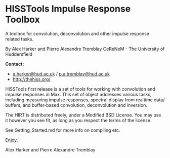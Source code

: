 HISSTools Impulse Response Toolbox
==================================

A toolbox for convolution, deconvolution and other impulse response related tasks.

By Alex Harker and Pierre Alexandre Tremblay
CeReNeM - The University of Huddersfield

**Contact:**

* a.harker@hud.ac.uk / p.a.tremblay@hud.ac.uk
* http://thehiss.org/

HISSTools first release is a set of tools for working with convolution and impulse responses in Max. This set of object addresses various tasks, including measuring impulse responses, spectral display from realtime data/ buffers, and buffer-based convolution, deconvolution and inversion.

The HIRT is distributed freely, under a Modified BSD License. You may use it however you see fit, as long as you respect the terms of the license.

See Getting_Started.md for more info on compiling etc.

Enjoy,

Alex Harker and Pierre Alexandre Tremblay

